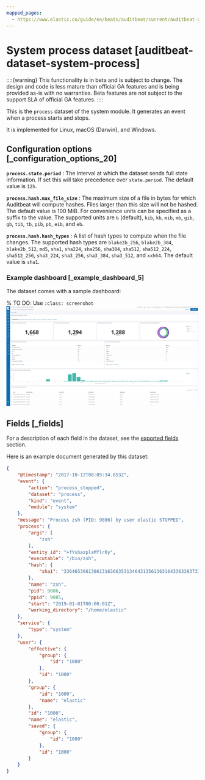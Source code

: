 ```yaml
---
mapped_pages:
  - https://www.elastic.co/guide/en/beats/auditbeat/current/auditbeat-dataset-system-process.html
---
```


<!-- This file is generated! See scripts/docs_collector.py -->

# System process dataset [auditbeat-dataset-system-process]

::::{warning}
This functionality is in beta and is subject to change. The design and code is less mature than official GA features and is being provided as-is with no warranties. Beta features are not subject to the support SLA of official GA features.
::::


This is the `process` dataset of the system module. It generates an event when a process starts and stops.

It is implemented for Linux, macOS (Darwin), and Windows.


## Configuration options [_configuration_options_20]

**`process.state.period`**
:   The interval at which the dataset sends full state information. If set this will take precedence over `state.period`. The default value is `12h`.

**`process.hash.max_file_size`**
:   The maximum size of a file in bytes for which Auditbeat will compute hashes. Files larger than this size will not be hashed. The default value is 100 MiB. For convenience units can be specified as a suffix to the value. The supported units are `b` (default), `kib`, `kb`, `mib`, `mb`, `gib`, `gb`, `tib`, `tb`, `pib`, `pb`, `eib`, and `eb`.

**`process.hash.hash_types`**
:   A list of hash types to compute when the file changes. The supported hash types are `blake2b_256`, `blake2b_384`, `blake2b_512`, `md5`, `sha1`, `sha224`, `sha256`, `sha384`, `sha512`, `sha512_224`, `sha512_256`, `sha3_224`, `sha3_256`, `sha3_384`, `sha3_512`, and `xxh64`. The default value is `sha1`.


### Example dashboard [_example_dashboard_5]

The dataset comes with a sample dashboard:

% TO DO: Use `:class: screenshot`
![Auditbeat System Process Dashboard](images/auditbeat-system-process-dashboard.png)


## Fields [_fields]

For a description of each field in the dataset, see the [exported fields](/reference/auditbeat/exported-fields-system.md) section.

Here is an example document generated by this dataset:

```json
{
    "@timestamp": "2017-10-12T08:05:34.853Z",
    "event": {
        "action": "process_stopped",
        "dataset": "process",
        "kind": "event",
        "module": "system"
    },
    "message": "Process zsh (PID: 9086) by user elastic STOPPED",
    "process": {
        "args": [
            "zsh"
        ],
        "entity_id": "+fYshazplsMYlr0y",
        "executable": "/bin/zsh",
        "hash": {
            "sha1": "33646536613061316366353134643135613631643363383733653261373130393737633131303364"
        },
        "name": "zsh",
        "pid": 9086,
        "ppid": 9085,
        "start": "2019-01-01T00:00:01Z",
        "working_directory": "/home/elastic"
    },
    "service": {
        "type": "system"
    },
    "user": {
        "effective": {
            "group": {
                "id": "1000"
            },
            "id": "1000"
        },
        "group": {
            "id": "1000",
            "name": "elastic"
        },
        "id": "1000",
        "name": "elastic",
        "saved": {
            "group": {
                "id": "1000"
            },
            "id": "1000"
        }
    }
}
```

